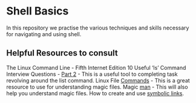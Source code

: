 # Shell Basics

In this repository we practise the various techniques and skills necessary for navigating and using shell.

## Helpful Resources to consult

The Linux Command Line - Fifth Internet Edition
10 Useful ‘ls’ Command Interview Questions - [Part 2](https://www.tecmint.com/ls-interview-questions/#:~:text=Linux%20ls%20command%20can%20output,the%20switch%20(%2Dm).) - This is a useful tool to completing task revolving around the list command.
Linux File [Commands](https://www.computerhope.com/unix/ufile.htm) - This is a great resource to use for understanding magic files.
Magic [man](https://linux.die.net/man/5/magic) - This will also help you understand magic files.
How to create and use [symbolic links](https://www.futurelearn.com/info/courses/linux-for-bioinformatics/0/steps/201767#:~:text=A%20symlink%20is%20a%20symbolic,directory%20in%20any%20file%20system.).
